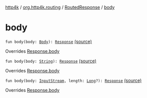 [http4k](../../index.md) / [org.http4k.routing](../index.md) / [RoutedResponse](index.md) / [body](./body.md)

# body

`fun body(body: `[`Body`](../../org.http4k.core/-body/index.md)`): `[`Response`](../../org.http4k.core/-response/index.md) [(source)](https://github.com/http4k/http4k/blob/master/http4k-core/src/main/kotlin/org/http4k/routing/routing.kt#L141)

Overrides [Response.body](../../org.http4k.core/-response/body.md)


`fun body(body: `[`String`](https://kotlinlang.org/api/latest/jvm/stdlib/kotlin/-string/index.html)`): `[`Response`](../../org.http4k.core/-response/index.md) [(source)](https://github.com/http4k/http4k/blob/master/http4k-core/src/main/kotlin/org/http4k/routing/routing.kt#L143)

Overrides [Response.body](../../org.http4k.core/-response/body.md)


`fun body(body: `[`InputStream`](https://docs.oracle.com/javase/9/docs/api/java/io/InputStream.html)`, length: `[`Long`](https://kotlinlang.org/api/latest/jvm/stdlib/kotlin/-long/index.html)`?): `[`Response`](../../org.http4k.core/-response/index.md) [(source)](https://github.com/http4k/http4k/blob/master/http4k-core/src/main/kotlin/org/http4k/routing/routing.kt#L145)

Overrides [Response.body](../../org.http4k.core/-response/body.md)

